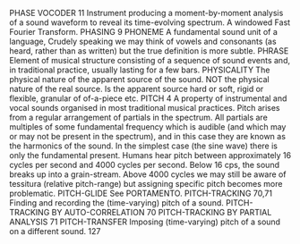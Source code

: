 
PHASE VOCODER
11
Instrument producing a moment-by-moment analysis of a sound waveform to reveal its time-evolving
spectrum. A windowed Fast Fourier Transform.
PHASING
9
PHONEME
A fundamental sound unit of a language, Crudely speaking we may think of vowels and consonants (as
heard, rather than as written) but the true definition is more subtle.
PHRASE
Element of musical structure consisting of a sequence of sound events and, in traditional practice,
usually lasting for a few bars.
PHYSICALITY
The physical nature of the apparent source of the sound. NOT the physical nature of the real source. Is
the apparent source hard or soft, rigid or flexible, granular of of-a-piece etc.
PITCH
4
A property of instrumental and vocal sounds organised in most traditional musical practices. Pitch
arises from a regular arrangement of partials in the spectrum. All partials are multiples of some
fundamental frequency which is audible (and which may or may not be present in the spectrum), and in
this case they are known as the harmonics of the sound. In the simplest case (the sine wave) there is
only the fundamental present. Humans hear pitch between approximately 16 cycles per second and 4000
cycles per second. Below 16 cps, the sound breaks up into a grain-stream. Above 4000 cycles we may
still be aware of tessitura (relative pitch-range) but assigning specific pitch becomes more problematic.
PITCH-GLIDE
See PORTAMENTO.
PITCH-TRACKING
70,71
Finding and recording the (time-varying) pitch of a sound.
PITCH-TRACKING BY AUTO-CORRELATION
70
PITCH-TRACKING BY PARTIAL ANALYSIS
71
PITCH-TRANSFER
Imposing (time-varying) pitch of a sound on a different sound.
127